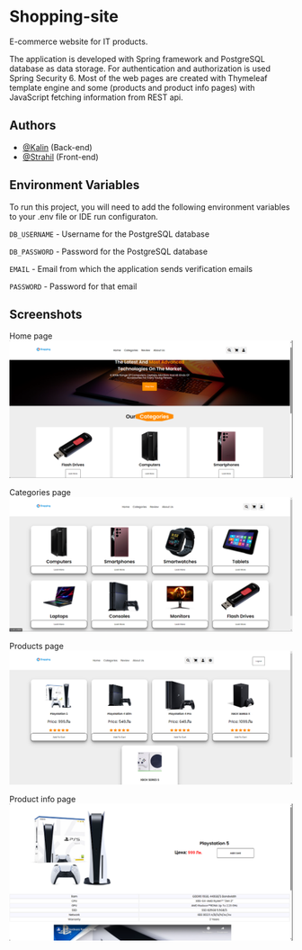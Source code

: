 # Shopping-site
E-commerce website for IT products.

The application is developed with Spring framework and PostgreSQL database as data storage.
For authentication and authorization is used Spring Security 6. Most of the web pages are created with Thymeleaf template engine and some (products and product info pages) with JavaScript fetching information from REST api.
## Authors

- [@Kalin](https://github.com/kalin73) (Back-end)
- [@Strahil](https://github.com/Strahil731) (Front-end)


## Environment Variables

To run this project, you will need to add the following environment variables to your .env file or IDE run configuraton.

`DB_USERNAME` - Username for the PostgreSQL database

`DB_PASSWORD` - Password for the PostgreSQL database

`EMAIL` - Email from which the application sends verification emails

`PASSWORD` - Password for that email


## Screenshots
Home page
![App Screenshot](https://github.com/kalin73/Shopping-site/blob/main/Screenshots/Home%20page.png?raw=true)

Categories page
![App Screenshot](https://github.com/kalin73/Shopping-site/blob/main/Screenshots/Categories.png?raw=true)

Products page
![App Screenshot](https://github.com/kalin73/Shopping-site/blob/main/Screenshots/Products%20page.png?raw=true)

Product info page
![App Screenshot](https://github.com/kalin73/Shopping-site/blob/main/Screenshots/Product%20page.png?raw=true)
